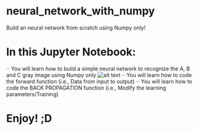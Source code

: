 # neural_network_with_numpy
Build an neural network from scratch using Numpy only!

# In this Jupyter Notebook:
⋅⋅ You will learn how to build a simple neural network to recognize the A, B and C gray image using Numpy only 
![alt text](https://media.istockphoto.com/id/1137962021/vector/fire-flame-icon-isolated-bonfire-sign-emoticon-flame-symbol-isolated-on-white-fire-emoji-and.jpg?s=612x612&w=0&k=20&c=OJKMlTdt7ATPgOvjcxoxijY9HRvqzo4JseFTLNMStw4=)
⋅⋅ You will learn how to code the forward function (i.e., Data from input to output)
⋅⋅ You will learn how to code the BACK PROPAGATION function (i.e., Modify the learning parameters/Training)

# Enjoy! ;D

